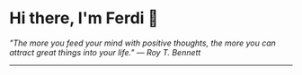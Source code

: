 <h1>Hi there, I'm Ferdi 👋</h1>

<p><em>
  "The more you feed your mind with positive thoughts, the more you can attract great things into your life." — Roy T. Bennett
</em></p>

---
